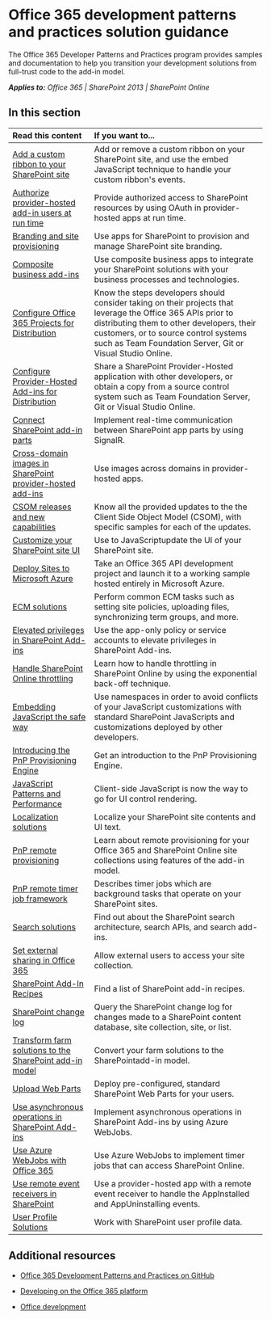 
# Office 365 development patterns and practices solution guidance
The Office 365 Developer Patterns and Practices program provides samples and documentation to help you transition your development solutions from full-trust code to the add-in model.

 _**Applies to:** Office 365 | SharePoint 2013 | SharePoint Online_

## In this section

|**Read this content**|**If you want to...**|
|:-----|:-----|
|[Add a custom ribbon to your SharePoint site](Add-a-custom-ribbon-to-your-SharePoint-site.md)|Add or remove a custom ribbon on your SharePoint site, and use the embed JavaScript technique to handle your custom ribbon's events.|
|[Authorize provider-hosted add-in users at run time](authorize-provider-hosted-add-in-users-at-run-time-by-using-oauth.md)|Provide authorized access to SharePoint resources by using OAuth in provider-hosted apps at run time.|
|[Branding and site provisioning](Branding-and-site-provisioning-solutions-for-SharePoint.md)|Use apps for SharePoint to provision and manage SharePoint site branding.|
|[Composite business add-ins](Composite-buisness-apps-for-SharePoint.md)|Use composite business apps to integrate your SharePoint solutions with your business processes and technologies. |
|[Configure Office 365 Projects for Distribution](Configure-O365Api-Project-For-Distribution.md)|Know the steps developers should consider taking on their projects that leverage the Office 365 APIs prior to distributing them to other developers, their customers, or to source control systems such as Team Foundation Server, Git or Visual Studio Online.|
|[Configure Provider-Hosted Add-ins for Distribution](Configure-SP-Provider-Hosted-Apps-For-Distribution.md)|Share a SharePoint Provider-Hosted application with other developers, or obtain a copy from a source control system such as Team Foundation Server, Git or Visual Studio Online.|
|[Connect SharePoint add-in parts](Connect-SharePoint-app-parts-by-using-SignalR.md)|Implement real-time communication between SharePoint app parts by using SignalR. |
|[Cross-domain images in SharePoint provider-hosted add-ins](cross-domain-images-in-sharepoint-provider-hosted-add-ins.md)|Use images across domains in provider-hosted apps.|
|[CSOM releases and new capabilities](CSOM-Releases-And-New-Capabilities.md)|Know all the provided updates to the the Client Side Object Model (CSOM), with specific samples for each of the updates.|
|[Customize your SharePoint site UI](Customize-your-SharePoint-site-UI-by-using-JavaScript.md)|Use to JavaScriptupdate the UI of your SharePoint site.|
|[Deploy Sites to Microsoft Azure](Move-O365Api-Project-from-Dev-To-Prod.md)|Take an Office 365 API development project and launch it to a working sample hosted entirely in Microsoft Azure.|
|[ECM solutions](Enterprise-Content-Management-solutions-for-SharePoint-2013-and-SharePoint-Online.md)|Perform common ECM tasks such as setting site policies, uploading files, synchronizing term groups, and more.|
|[Elevated privileges in SharePoint Add-ins](elevated-privileges-in-sharepoint-add-ins.md)|Use the app-only policy or service accounts to elevate privileges in SharePoint Add-ins.|
|[Handle SharePoint Online throttling](Handle-SharePoint-Online-throttling-by-using-exponential-back-off.md)|Learn how to handle throttling in SharePoint Online by using the exponential back-off technique.|
|[Embedding JavaScript the safe way](Embedding-JavaScript-into-SharePoint.md)|Use namespaces in order to avoid conflicts of your JavaScript customizations with standard SharePoint JavaScripts and customizations deployed by other developers.|
|[Introducing the PnP Provisioning Engine](Introducing-the-PnP-Provisioning-Engine.md)|Get an introduction to the PnP Provisioning Engine.|
|[JavaScript Patterns and Performance](javascript-patterns-and-performance.md)|Client-side JavaScript is now the way to go for UI control rendering.|
|[Localization solutions](localization-solutions-for-sharepoint-2013-and-sharepoint-online.md)|Localize your SharePoint site contents and UI text.|
|[PnP remote provisioning](pnp-remote-provisioning.md)|Learn about remote provisioning for your Office 365 and SharePoint Online site collections using features of the add-in model.|
|[PnP remote timer job framework](pnp-remote-timer-job-framework.md)|Describes timer jobs which are background tasks that operate on your SharePoint sites.|
|[Search solutions](search-solutions-in-sharepoint-2013-and-sharepoint-online.md)|Find out about the SharePoint search architecture, search APIs, and search add-ins.|
|[Set external sharing in Office 365](Set-external-sharing-on-site-collections-in-Office-365.md)|Allow external users to access your site collection.|
|[SharePoint Add-In Recipes](sharepoint-add-in-recipes.md)|Find a list of SharePoint add-in recipes.|
|[SharePoint change log](query-sharepoint-change-log-with-changequery-and-changeToken.md)|Query the SharePoint change log for changes made to a SharePoint content database, site collection, site, or list.|
|[Transform farm solutions to the SharePoint add-in model](Transform-farm-solutions-to-the-SharePoint-app-model.md)|Convert your farm solutions to the SharePointadd-in model.|
|[Upload Web Parts](upload-web-parts-in-sharepoint.md)|Deploy pre-configured, standard SharePoint Web Parts for your users.|
|[Use asynchronous operations in SharePoint Add-ins](use-asynchronous-operations-in-sharepoint-add-ins.md)|Implement asynchronous operations in SharePoint Add-ins by using Azure WebJobs.|
|[Use Azure WebJobs with Office 365](Use-Microsoft-Azure-WebJobs-with-Office-365.md)|Use Azure WebJobs to implement timer jobs that can access SharePoint Online.|
|[Use remote event receivers in SharePoint](Use-remote-event-receivers-in-SharePoint.md)|Use a provider-hosted app with a remote event receiver to handle the AppInstalled and AppUninstalling events. |
|[User Profile Solutions](user-profile-solutions-for-sharepoint.md)|Work with SharePoint user profile data.|


## Additional resources
<a name="bk_addresources"> </a>


-  [Office 365 Development Patterns and Practices on GitHub](https://github.com/OfficeDev/PnP)
    
-  [Developing on the Office 365 platform](http://msdn.microsoft.com/en-us/office/office365/howto/platform-development-overview)
    
-  [Office development](http://msdn.microsoft.com/en-us/library/office/dn467914%28v=office.15%29.aspx)
    
